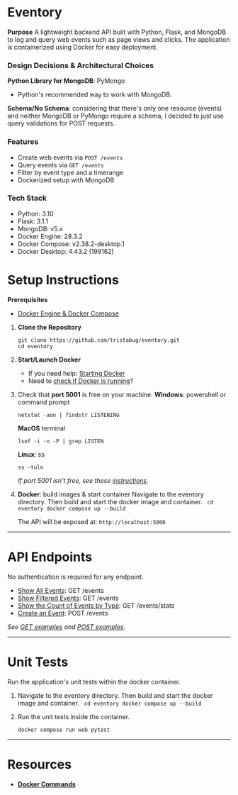 
# Eventory

**Purpose**
A lightweight backend API built with Python, Flask, and MongoDB to log and query web events such as page views and clicks. The application is containerized using Docker for easy deployment.

### Design Decisions & Architectural Choices
**Python Library for MongoDB**: PyMongo
- Python's recommended way to work with MongoDB. 

**Schema/No Schema**: considering that there's only one resource (events) and neither MongoDB or PyMongo require a schema, I decided to just use query validations for POST requests. 

### Features
- Create web events via `POST /events`
- Query events via `GET /events`
- Filter by event type and a timerange
- Dockerized setup with MongoDB

### Tech Stack
- Python: 3.10
- Flask: 3.1.1
- MongoDB: v5.x
- Docker Engine: 28.3.2
- Docker Compose: v2.38.2-desktop.1
- Docker Desktop: 4.43.2 (199162)

# Setup Instructions
**Prerequisites**
- [Docker Engine & Docker Compose](docs/docker.md#installation)

1. **Clone the Repository**
    ```
    git clone https://github.com/tristabug/eventory.git
    cd eventory
    ```

2. **Start/Launch Docker**
    - If you need help: [Starting Docker](docs/docker.md#starting-docker)
    - Need to [check if Docker is running](docs/docker.md#check-if-docker-is-running)?
    
4. Check that **port 5001** is free on your machine. 
    **Windows**: powershell or command prompt
    ``` 
    netstat -aon | findstr LISTENING 
    ```
    
    **MacOS** terminal
    ```
    lsof -i -n -P | grep LISTEN 
    ```
    
    **Linux**: ss
    ``` 
    ss -tuln 
    ```
    *If port 5001 isn't free, see these [instructions](docs/port.md).*

5. **Docker**: build images & start container
    Navigate to the eventory directory. Then build and start the docker image and container.
        ``` 
        cd eventory
        docker compose up --build
        ``` 

    The API will be exposed at: ``` http://localhost:5000 ```

---

# API Endpoints
No authentication is required for any endpoint.
- [Show All Events](docs/get.md#show-all-events): GET /events
- [Show Filtered Events](docs/get.md#show-filtered-events): GET /events
- [Show the Count of Events by Type](docs/get.md#show-events-by-the-event-type-and-count): GET /events/stats
- [Create an Event](docs/post.md#create-an-event): POST /events

*See [GET examples](docs/get.md) and [POST examples](docs/post.md).*

---

# Unit Tests
Run the application's unit tests within the docker container. 

1. Navigate to the eventory directory. Then build and start the docker image and container.
        ``` 
        cd eventory
        docker compose up --build
        ``` 

3. Run the unit tests inside the container.
    ```
    docker compose run web pytest
    ```

---

# Resources
- [**Docker Commands**](docs/docker.md#docker-commands)